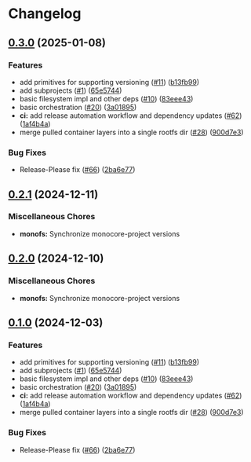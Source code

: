 # Changelog

## [0.3.0](https://github.com/appcypher/monocore/compare/monofs-v0.2.1...monofs-v0.3.0) (2025-01-08)


### Features

* add primitives for supporting versioning ([#11](https://github.com/appcypher/monocore/issues/11)) ([b13fb99](https://github.com/appcypher/monocore/commit/b13fb9995e16c1a63f35f1d6a64742cc26aa28e2))
* add subprojects ([#1](https://github.com/appcypher/monocore/issues/1)) ([65e5744](https://github.com/appcypher/monocore/commit/65e5744e11f5e061a567676d9a4d3ae25d3011c3))
* basic filesystem impl and other deps ([#10](https://github.com/appcypher/monocore/issues/10)) ([83eee43](https://github.com/appcypher/monocore/commit/83eee439166cad0c05cee569da6a417e47038f23))
* basic orchestration ([#20](https://github.com/appcypher/monocore/issues/20)) ([3a01895](https://github.com/appcypher/monocore/commit/3a0189560d6d7b61c114d482723185031f647e0f))
* **ci:** add release automation workflow and dependency updates ([#62](https://github.com/appcypher/monocore/issues/62)) ([1af4b4a](https://github.com/appcypher/monocore/commit/1af4b4abf1ca90ec20738a72f0b8aca207acbaaa))
* merge pulled container layers into a single rootfs dir ([#28](https://github.com/appcypher/monocore/issues/28)) ([900d7e3](https://github.com/appcypher/monocore/commit/900d7e3f29299c2218ad5c46af4f1de0cf1e690b))


### Bug Fixes

* Release-Please fix ([#66](https://github.com/appcypher/monocore/issues/66)) ([2ba6e77](https://github.com/appcypher/monocore/commit/2ba6e77d50db32abe1dc966a8d0ad4458fe871b6))

## [0.2.1](https://github.com/appcypher/monocore/compare/monofs-v0.2.0...monofs-v0.2.1) (2024-12-11)


### Miscellaneous Chores

* **monofs:** Synchronize monocore-project versions

## [0.2.0](https://github.com/appcypher/monocore/compare/monofs-v0.1.0...monofs-v0.2.0) (2024-12-10)


### Miscellaneous Chores

* **monofs:** Synchronize monocore-project versions

## [0.1.0](https://github.com/appcypher/monocore/compare/monofs-v0.1.0...monofs-v0.1.0) (2024-12-03)


### Features

* add primitives for supporting versioning ([#11](https://github.com/appcypher/monocore/issues/11)) ([b13fb99](https://github.com/appcypher/monocore/commit/b13fb9995e16c1a63f35f1d6a64742cc26aa28e2))
* add subprojects ([#1](https://github.com/appcypher/monocore/issues/1)) ([65e5744](https://github.com/appcypher/monocore/commit/65e5744e11f5e061a567676d9a4d3ae25d3011c3))
* basic filesystem impl and other deps ([#10](https://github.com/appcypher/monocore/issues/10)) ([83eee43](https://github.com/appcypher/monocore/commit/83eee439166cad0c05cee569da6a417e47038f23))
* basic orchestration ([#20](https://github.com/appcypher/monocore/issues/20)) ([3a01895](https://github.com/appcypher/monocore/commit/3a0189560d6d7b61c114d482723185031f647e0f))
* **ci:** add release automation workflow and dependency updates ([#62](https://github.com/appcypher/monocore/issues/62)) ([1af4b4a](https://github.com/appcypher/monocore/commit/1af4b4abf1ca90ec20738a72f0b8aca207acbaaa))
* merge pulled container layers into a single rootfs dir ([#28](https://github.com/appcypher/monocore/issues/28)) ([900d7e3](https://github.com/appcypher/monocore/commit/900d7e3f29299c2218ad5c46af4f1de0cf1e690b))


### Bug Fixes

* Release-Please fix ([#66](https://github.com/appcypher/monocore/issues/66)) ([2ba6e77](https://github.com/appcypher/monocore/commit/2ba6e77d50db32abe1dc966a8d0ad4458fe871b6))
